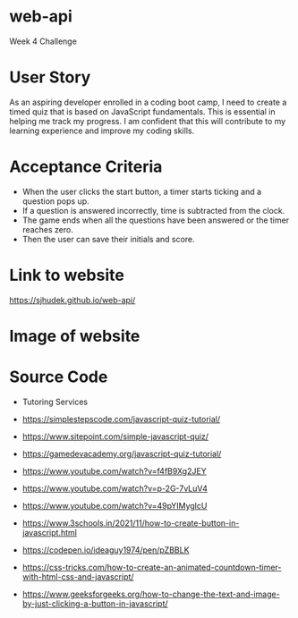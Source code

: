 # web-api
Week 4 Challenge

# User Story

As an aspiring developer enrolled in a coding boot camp, I need to create a timed quiz that is based on JavaScript fundamentals. This  is essential in helping me track my progress. I am confident that this will contribute to my learning experience and improve my coding skills.

# Acceptance Criteria
* When the user clicks the start button, a timer starts ticking and a question pops up. 
* If a question is answered incorrectly, time is subtracted from the clock.
* The game ends when all the questions have been answered  or the timer reaches zero. 
* Then the user can save their initials and score.

# Link to website
https://sjhudek.github.io/web-api/

# Image of website


# Source Code

* Tutoring Services

* https://simplestepscode.com/javascript-quiz-tutorial/

* https://www.sitepoint.com/simple-javascript-quiz/

* https://gamedevacademy.org/javascript-quiz-tutorial/

* https://www.youtube.com/watch?v=f4fB9Xg2JEY

* https://www.youtube.com/watch?v=p-2G-7vLuV4

* https://www.youtube.com/watch?v=49pYIMygIcU

* https://www.3schools.in/2021/11/how-to-create-button-in-javascript.html

* https://codepen.io/ideaguy1974/pen/pZBBLK

* https://css-tricks.com/how-to-create-an-animated-countdown-timer-with-html-css-and-javascript/

* https://www.geeksforgeeks.org/how-to-change-the-text-and-image-by-just-clicking-a-button-in-javascript/
